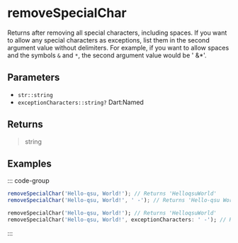 # removeSpecialChar <Lang dart js />

Returns after removing all special characters, including spaces. If you want to allow any special characters as exceptions, list them in the second argument value without delimiters. For example, if you want to allow spaces and the symbols `&` and `*`, the second argument value would be ' &\*'.

## Parameters

- `str::string`
- `exceptionCharacters::string?` <span class="named">Dart:Named</span>

## Returns

> string

## Examples

::: code-group

```javascript [JavaScript]
removeSpecialChar('Hello-qsu, World!'); // Returns 'HelloqsuWorld'
removeSpecialChar('Hello-qsu, World!', ' -'); // Returns 'Hello-qsu World'
```

```dart [Dart]
removeSpecialChar('Hello-qsu, World!'); // Returns 'HelloqsuWorld'
removeSpecialChar('Hello-qsu, World!', exceptionCharacters: ' -'); // Returns 'Hello-qsu World'
```

:::
